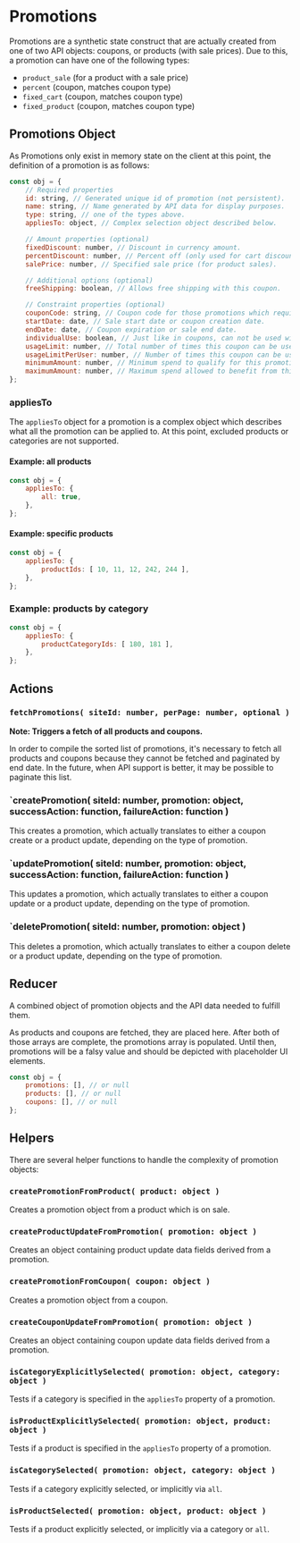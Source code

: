 # Promotions

Promotions are a synthetic state construct that are actually created from one of two API objects: coupons, or products (with sale prices). Due to this, a promotion can have one of the following types:

- `product_sale` (for a product with a sale price)
- `percent` (coupon, matches coupon type)
- `fixed_cart` (coupon, matches coupon type)
- `fixed_product` (coupon, matches coupon type)

## Promotions Object

As Promotions only exist in memory state on the client at this point, the definition of a promotion is as follows:

```js
const obj = {
	// Required properties
	id: string, // Generated unique id of promotion (not persistent).
	name: string, // Name generated by API data for display purposes.
	type: string, // one of the types above.
	appliesTo: object, // Complex selection object described below.

	// Amount properties (optional)
	fixedDiscount: number, // Discount in currency amount.
	percentDiscount: number, // Percent off (only used for cart discount).
	salePrice: number, // Specified sale price (for product sales).

	// Additional options (optional)
	freeShipping: boolean, // Allows free shipping with this coupon.

	// Constraint properties (optional)
	couponCode: string, // Coupon code for those promotions which require it.
	startDate: date, // Sale start date or coupon creation date.
	endDate: date, // Coupon expiration or sale end date.
	individualUse: boolean, // Just like in coupons, can not be used with another coupon.
	usageLimit: number, // Total number of times this coupon can be used.
	usageLimitPerUser: number, // Number of times this coupon can be used by each user.
	minimumAmount: number, // Minimum spend to qualify for this promotion.
	maximumAmount: number, // Maximum spend allowed to benefit from this promotion.
};
```

### appliesTo

The `appliesTo` object for a promotion is a complex object which describes what all the promotion can be applied to. At this point, excluded products or categories are not supported.

#### Example: all products

```js
const obj = {
	appliesTo: {
		all: true,
	},
};
```

#### Example: specific products

```js
const obj = {
	appliesTo: {
		productIds: [ 10, 11, 12, 242, 244 ],
	},
};
```

### Example: products by category

```js
const obj = {
	appliesTo: {
		productCategoryIds: [ 180, 181 ],
	},
};
```

## Actions

### `fetchPromotions( siteId: number, perPage: number, optional )`

**Note: Triggers a fetch of all products and coupons.**

In order to compile the sorted list of promotions, it's necessary to fetch all products and coupons because they cannot be fetched and paginated by end date. In the future, when API support is better, it may be possible to paginate this list.

### `createPromotion( siteId: number, promotion: object, successAction: function, failureAction: function )

This creates a promotion, which actually translates to either a coupon create or a product update, depending on the type of promotion.

### `updatePromotion( siteId: number, promotion: object, successAction: function, failureAction: function )

This updates a promotion, which actually translates to either a coupon update or a product update, depending on the type of promotion.

### `deletePromotion( siteId: number, promotion: object )

This deletes a promotion, which actually translates to either a coupon delete or a product update, depending on the type of promotion.

## Reducer

A combined object of promotion objects and the API data needed to fulfill them.

As products and coupons are fetched, they are placed here. After both of those arrays are complete, the promotions array is populated. Until then, promotions will be a falsy value and should be depicted with placeholder UI elements.

```js
const obj = {
	promotions: [], // or null
	products: [], // or null
	coupons: [], // or null
};
```

## Helpers

There are several helper functions to handle the complexity of promotion objects:

### `createPromotionFromProduct( product: object )`

Creates a promotion object from a product which is on sale.

### `createProductUpdateFromPromotion( promotion: object )`

Creates an object containing product update data fields derived from a promotion.

### `createPromotionFromCoupon( coupon: object )`

Creates a promotion object from a coupon.

### `createCouponUpdateFromPromotion( promotion: object )`

Creates an object containing coupon update data fields derived from a promotion.

### `isCategoryExplicitlySelected( promotion: object, category: object )`

Tests if a category is specified in the `appliesTo` property of a promotion.

### `isProductExplicitlySelected( promotion: object, product: object )`

Tests if a product is specified in the `appliesTo` property of a promotion.

### `isCategorySelected( promotion: object, category: object )`

Tests if a category explicitly selected, or implicitly via `all`.

### `isProductSelected( promotion: object, product: object )`

Tests if a product explicitly selected, or implicitly via a category or `all`.
